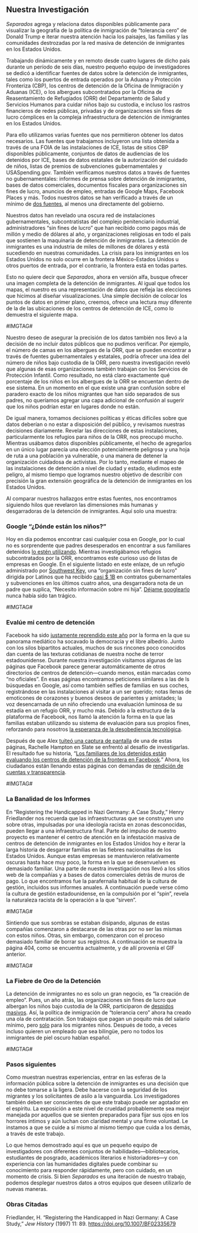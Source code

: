 ## Nuestra Investigación

*Separados* agrega y relaciona datos disponibles públicamente para visualizar
la geografía de la política de inmigración de “tolerancia cero” de Donald Trump e iterar nuestra atención hacia los paisajes, las familias y las comunidades destrozadas por la red masiva de detención de inmigrantes en los Estados Unidos.

Trabajando dinámicamente y en remoto desde cuatro lugares de dicho país durante un período de seis días, nuestro pequeño equipo de investigadores se dedicó a identificar fuentes de datos sobre la detención de inmigrantes, tales como los puertos de entrada operados por la Aduana y Protección Fronteriza (CBP), los centros de detención de la Oficina de Inmigración y Aduanas (ICE), o los albergues subcontratados por la Oficina de Reasentamiento de Refugiados (ORR) del Departamento de Salud y Servicios Humanos para cuidar niños bajo su custodia, e incluso los rastros financieros de redes públicas, privadas y de organizaciones sin fines de lucro cómplices en la compleja infraestructura de detención de inmigrantes en los Estados Unidos.

Para ello utilizamos varias fuentes que nos permitieron obtener los datos necesarios. Las fuentes que trabajamos incluyeron una lista obtenida a través de una FOIA de las instalaciones de ICE, listas de sitios CBP disponibles públicamente, conjuntos de datos de audiencias de los detenidos por ICE, bases de datos estatales de la autorización del cuidado de niños, listas de premios de subvenciones gubernamentales y USASpending.gov. También verificamos nuestros datos a través de fuentes no gubernamentales: informes de prensa sobre detención de inmigrantes, bases de datos comerciales, documentos fiscales para organizaciones sin fines de lucro, anuncios de empleo, entradas de Google Maps, Facebook Places y más. Todos nuestros datos se han verificado a través de un mínimo de [dos fuentes](http://xpmethod.plaintext.in/torn-apart/bibliography.html), al menos una directamente del gobierno.

Nuestros datos han revelado una oscura red de instalaciones gubernamentales,
subcontratistas del complejo penitenciario industrial, administradores “sin
fines de lucro” que han recibido como pagos más de millón y medio de dólares al año, y organizaciones religiosas en todo el país que sostienen la maquinaria de detención de inmigrantes. La detención de inmigrantes es una industria de miles de millones de dólares y está sucediendo en nuestras comunidades. La crisis para los inmigrantes en los Estados Unidos no solo ocurre en la frontera México-Estados Unidos u otros puertos de entrada, por el contrario, la frontera está en todas partes.

Esto no quiere decir que *Separados*, ahora en versión alfa, busque ofrecer una imagen completa de la detención de inmigrantes. Al igual que todos los mapas, el nuestro es una representación de datos que refleja las elecciones que hicimos al diseñar visualizaciones. Una simple decisión de colocar los puntos de datos en primer plano, creemos, ofrece una lectura muy diferente de la de las ubicaciones de los centros de detención de ICE, como lo demuestra el siguiente mapa.

#IMGTAG#

Nuestro deseo de asegurar la precisión de los datos también nos llevó a la decisión de no incluir datos públicos que no pudimos verificar. Por ejemplo, el número de camas en los albergues de la ORR, que se pueden encontrar a través de fuentes gubernamentales y estatales, podría ofrecer una idea del número de niños bajo custodia de la ORR, pero nuestra investigación reveló que algunas de esas organizaciones también trabajan con los Servicios de Protección Infantil. Como resultado, no está claro exactamente qué porcentaje de los niños en los albergues de la ORR se encuentan dentro de ese sistema. En un momento en el que existe una gran confusión sobre el paradero exacto de los niños migrantes que han sido separados de sus padres, no queríamos agregar una capa adicional de confusión al sugerir que los niños podrían estar en lugares donde no están.

De igual manera, tomamos decisiones políticas y éticas difíciles sobre que datos deberían o no estar a disposición del público, y revisamos nuestras decisiones diariamente. Revelar las direcciones de estas instalaciones, particularmente los refugios para niños de la ORR, nos preocupó mucho. Mientras usábamos datos disponibles públicamente, el hecho de agregarlos en un único lugar parecía una elección potencialmente peligrosa y una hoja de ruta a una población ya vulnerable, o una manera de detener la organización cuidadosa de activistas. Por lo tanto, mediante el mapeo de las instalaciones de detención a nivel de ciudad y estado, eludimos este peligro, al mismo tiempo que logramos nuestro objetivo de describir con precisión la gran extensión geográfica de la detención de inmigrantes en los Estados Unidos. 

Al comparar nuestros hallazgos entre estas fuentes, nos encontramos siguiendo hilos que revelaron las dimensiones más humanas y desgarradoras de la detención de inmigrantes. Aquí solo una muestra:

### Google “¿Dónde están los niños?”
 
Hoy en día podemos encontrar casi cualquier cosa en Google, por lo cual no es
sorprendente que padres desesperados en encontrar a sus familiares detenidos
[lo estén
utilizando](https://www.vice.com/en_us/article/435mqd/how-charities-are-trying-to-reunite-separated-immigrant-families).
Mientras investigábamos refugios subcontratados por la ORR, encontramos este
curioso uso de listas de empresas en Google. En el siguiente listado en este
enlaze, de un refugio administrado por [Southwest Key](http://www.swkey.org),
una “organización sin fines de lucro” dirigida por Latinos que ha recibido
[casi $
1B](https://www.pendingpending.gov/#/search/281d94b393e15b6a0caf31afd04d1261)
en contratos gubernamentales y subvenciones en los últimos cuatro años, una
desgarradora nota de un padre que suplica, “Necesito información sobre mi
hija”. [Déjame googlearlo](http://lmgtfy.com/?q=where+is+my+detained+child%3F) nunca había sido tan trágico.

#IMGTAG#

### Evalúe mi centro de detención
 
Facebook ha sido [justamente reprendido este
año](https://www.amazon.com/Antisocial-Media-Disconnects-Undermines-Democracy/dp/0190841168)
por la forma en la que su panorama mediático ha socavado la democracia y el
libre albedrío. Junto con los silos bipartitos actuales, muchos de sus
rincones poco conocidos dan cuenta de las texturas cotidianas de nuestra noche
de terror estadounidense. Durante nuestra investigación visitamos algunas de
las páginas que Facebook parece generar automáticamente de otros directorios
de centros de detención—cuando menos, están marcadas como “no oficiales”. En esas páginas encontramos peticiones similares a las de ls búsquedas en Google, así como también selfies de familias en sus coches, registrándose en las instalaciones al visitar a un ser querido; notas llenas de emoticones de corazones y buenos deseos de parientes y amistades; la voz desencarnada de un niño ofreciendo una evaluación luminosa de su estadía en un refugio ORR, y mucho más. Debido a la estructura de la plataforma de Facebook, nos llamó la atención la forma en la que las familias estaban utilizando su sistema de evaluación para sus propios fines, reforzando para nosotros [la esperanza de la desobediencia tecnológica](http://www.technologicaldisobedience.com/).

Después de que Alex [tuiteó una captura de
pantalla](https://twitter.com/elotroalex/status/1008896200869908481) de una de
estas páginas, Rachelle Hampton en Slate se enfrentó al desafío de
investigarlas. El resultado fue su historia, “[Los familiares de los detenidos
están evaluando los centros de detención de la frontera en
Facebook](https://slate.com/human-interest/2018/06/detainees-family-members-are-reviewing-border-detention-centers-on-facebook-and-google.html).” Ahora, los ciudadanos están llenando estas páginas con demandas de [rendición de cuentas y transparencia](https://www.facebook.com/pages/Southwest-Key-Programs/463839093693174).

#IMGTAG#

### La Banalidad de los Informes 

En “Registering the Handicapped in Nazi Germany: A Case Study,” Henry
Friedlander nos recuerda que las infraestructuras que se construyen uno sobre
otras, impulsadas por una ideología racista en zonas desconocidas, pueden
llegar a una infraestructura final. Parte del impulso de nuestro proyecto es
mantener el centro de atención en la infestación masiva de centros de
detención de inmigrantes en los Estados Unidos hoy e iterar la larga historia
de desgarrar familias en las fiebres nacionalitas de los Estados Unidos.
Aunque estas empresas se mantuvieron relativamente oscuras hasta hace muy
poco, la forma en la que se desenvuelven es demasiado familiar. Una parte de
nuestra investigación nos llevó a los sitios web de la compañías y a bases de
datos comerciales detrás de muros de pago. Lo que encontramos fue la
parafernalia habitual de la cultura de gestión, incluidos sus informes
anuales. A continuación puede verse cómo la cultura de gestión estadounidense,
en la compulsión por el “spin”, revela la naturaleza racista de la operación a
la que “sirven”.

#IMGTAG#

Sintiendo que sus sombras se estaban disipando, algunas de estas compañías comenzaron a destacarse de las otras por no ser las mismas con estos niños. Otras, sin embargo, comenzaron con el proceso demasiado familiar de borrar sus registros. A continuación se muestra la página 404, como se encuentra actualmente, y de allí provenía el GIF anterior.

#IMGTAG#

### La Fiebre de Oro de la Detención 

La detención de inmigrantes no es solo un gran negocio, es “la creación de
empleo”. Pues, un año atrás, las organizaciones sin fines de lucro que
albergan los niños bajo custodia de la ORR, participaron de [despidos masivos](http://valleycentral.com/news/local/southwest-key-program-conducts-mass-layoffs-due-to-recent-decline-in-immigration). Así, la política de inmigración de “tolerancia cero” ahora ha creado una ola de contratación. Son trabajos que pagan un poquito más del salario mínimo, pero [solo](https://www.texasmonthly.com/news/southwest-key-hired-child-case-manager-previously-rested-child-pornography/) para los migrantes niños. Después de todo, a veces incluso quieren un empleado que sea bilingüe, pero no todos los inmigrantes de piel oscuro hablan español.

#IMGTAG#


### Pasos siguientes

Como muestran nuestras experiencias, entrar en las esferas de la información pública sobre la detención de inmigrantes es una decisión que no debe tomarse a la ligera. Debe hacerse con la seguridad de los migrantes y los solicitantes de asilo a la vanguardia. Los investigadores también deben ser conscientes de que este trabajo puede ser agotador en el espíritu. La exposición a este nivel de crueldad probablemente sea mejor manejada por aquellos que se sienten preparados para fijar sus ojos en los horrores íntimos y aún luchan con claridad mental y una firme voluntad. Le instamos a que se cuide a sí mismo al mismo tiempo que cuida a los demás, a través de este trabajo.

Lo que hemos demostrado aquí es que un pequeño equipo de investigadores con diferentes conjuntos de habilidades—bibliotecarios, estudiantes de posgrado, académicos literarios e historiadores—y con experiencia con las humanidades digitales puede combinar su conocimiento para responder rápidamente, pero con cuidado, en un momento de crisis. Si bien *Separados* es una iteración de nuestro trabajo, podemos desplegar nuestros datos a otros equipos que deseen utilizarlo de nuevas maneras.

### Obras Citadas

Friedlander, H. “Registering the Handicapped in Nazi Germany: A Case Study,” *Jew History* (1997) 11: 89. https://doi.org/10.1007/BF02335679
